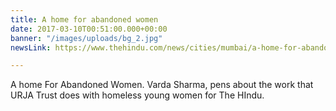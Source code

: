 ```yaml
---
title: A home for abandoned women
date: 2017-03-10T00:51:00.000+00:00
banner: "/images/uploads/bg_2.jpg"
newsLink: https://www.thehindu.com/news/cities/mumbai/a-home-for-abandoned-women/article17437401.ece

---
```

A home For Abandoned Women. Varda Sharma, pens about the work that URJA Trust does with homeless young women for The HIndu.

